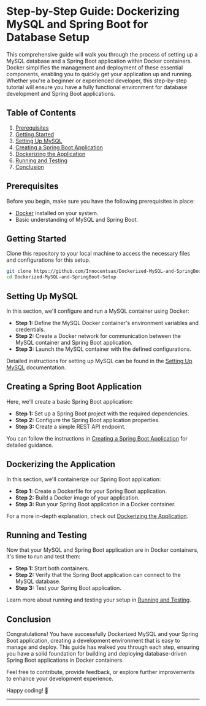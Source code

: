 # Step-by-Step Guide: Dockerizing MySQL and Spring Boot for Database Setup

This comprehensive guide will walk you through the process of setting up a MySQL database and a Spring Boot 
application within Docker containers. Docker simplifies the management and deployment of these essential components, 
enabling you to quickly get your application up and running. Whether you're a beginner or experienced developer, 
this step-by-step tutorial will ensure you have a fully functional environment for database development and Spring Boot applications.

## Table of Contents

1. [Prerequisites](#prerequisites)
2. [Getting Started](#getting-started)
3. [Setting Up MySQL](#setting-up-mysql)
4. [Creating a Spring Boot Application](#creating-a-spring-boot-application)
5. [Dockerizing the Application](#dockerizing-the-application)
6. [Running and Testing](#running-and-testing)
7. [Conclusion](#conclusion)

## Prerequisites

Before you begin, make sure you have the following prerequisites in place:

- [Docker](https://www.docker.com/get-started) installed on your system.
- Basic understanding of MySQL and Spring Boot.

## Getting Started

Clone this repository to your local machine to access the necessary files and configurations for this setup.

```bash
git clone https://github.com/Innocentsax/Dockerized-MySQL-and-SpringBoot-Setup.git
cd Dockerized-MySQL-and-SpringBoot-Setup
```

## Setting Up MySQL

In this section, we'll configure and run a MySQL container using Docker:

- **Step 1:** Define the MySQL Docker container's environment variables and credentials.
- **Step 2:** Create a Docker network for communication between the MySQL container and Spring Boot application.
- **Step 3:** Launch the MySQL container with the defined configurations.

Detailed instructions for setting up MySQL can be found in the [Setting Up MySQL](./docs/mysql-setup.md) documentation.

## Creating a Spring Boot Application

Here, we'll create a basic Spring Boot application:

- **Step 1:** Set up a Spring Boot project with the required dependencies.
- **Step 2:** Configure the Spring Boot application properties.
- **Step 3:** Create a simple REST API endpoint.

You can follow the instructions in [Creating a Spring Boot Application](./docs/spring-boot-setup.md) for detailed guidance.

## Dockerizing the Application

In this section, we'll containerize our Spring Boot application:

- **Step 1:** Create a Dockerfile for your Spring Boot application.
- **Step 2:** Build a Docker image of your application.
- **Step 3:** Run your Spring Boot application in a Docker container.

For a more in-depth explanation, check out [Dockerizing the Application](./docs/dockerize-app.md).

## Running and Testing

Now that your MySQL and Spring Boot application are in Docker containers, it's time to run and test them:

- **Step 1:** Start both containers.
- **Step 2:** Verify that the Spring Boot application can connect to the MySQL database.
- **Step 3:** Test your Spring Boot application.

Learn more about running and testing your setup in [Running and Testing](./docs/running-and-testing.md).

## Conclusion

Congratulations! You have successfully Dockerized MySQL and your Spring Boot application, creating a development environment 
that is easy to manage and deploy. This guide has walked you through each step, ensuring you have a solid foundation for building 
and deploying database-driven Spring Boot applications in Docker containers.

Feel free to contribute, provide feedback, or explore further improvements to enhance your development experience.

Happy coding! 🚀

---
